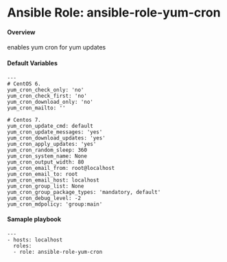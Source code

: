 # Ansible Role: ansible-role-yum-cron

#### Overview
enables yum cron for yum updates

#### Default Variables
```
---
# CentOS 6.
yum_cron_check_only: 'no'
yum_cron_check_first: 'no'
yum_cron_download_only: 'no'
yum_cron_mailto: ''

# Centos 7.
yum_cron_update_cmd: default
yum_cron_update_messages: 'yes'
yum_cron_download_updates: 'yes'
yum_cron_apply_updates: 'yes'
yum_cron_random_sleep: 360
yum_cron_system_name: None
yum_cron_output_width: 80
yum_cron_email_from: root@localhost
yum_cron_email_to: root
yum_cron_email_host: localhost
yum_cron_group_list: None
yum_cron_group_package_types: 'mandatory, default'
yum_cron_debug_level: -2
yum_cron_mdpolicy: 'group:main'
```


#### Samaple playbook
```
---
- hosts: localhost
  roles:
  - role: ansible-role-yum-cron
  ```

